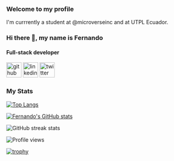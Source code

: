 ### Welcome to my profile
I'm currrently a student at @microverseinc and at UTPL Ecuador.

### Hi there 👋, my name is Fernando
#### Full-stack developer

[<img src='https://cdn.jsdelivr.net/npm/simple-icons@3.0.1/icons/github.svg' alt='github' height='40'>](https://github.com/fasaldana)  [<img src='https://cdn.jsdelivr.net/npm/simple-icons@3.0.1/icons/linkedin.svg' alt='linkedin' height='40'>](https://www.linkedin.com/in/fernando-saldana-8bbb89228/)  [<img src='https://cdn.jsdelivr.net/npm/simple-icons@3.0.1/icons/twitter.svg' alt='twitter' height='40'>](https://twitter.com/Fernandosal98)  

### My Stats
[![Top Langs](https://github-readme-stats.vercel.app/api/top-langs/?username=fasaldana&theme=dark&layout=compact)](https://github.com/fasaldana/github-readme-stats)

[![Fernando's GitHub stats](https://github-readme-stats.vercel.app/api?username=fasaldana&show_icons=true&theme=dark)](https://github.com/fasaldana/github-readme-stats) 

![GitHub streak stats](https://github-readme-streak-stats.herokuapp.com/?user=fasaldana)  

![Profile views](https://gpvc.arturio.dev/fasaldana)  

[![trophy](https://github-profile-trophy.vercel.app/?username=fasaldana)](https://github.com/ryo-ma/github-profile-trophy)
